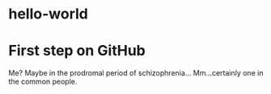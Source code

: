 # hello-world
First step on GitHub
====================
Me?
Maybe in the prodromal period of schizophrenia...
Mm...certainly one in the common people.
